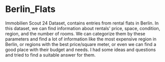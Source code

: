# Berlin_Flats
Immobilien Scout 24 Dataset, contains entries from rental flats in Berlin. 
In this dataset, we can find information about rentals' price, space, condition, region, and the number of rooms. 
We can categorize them by these parameters and find a lot of information like the most expensive region in Berlin, or regions with the best price/square meter, or even we can find a good place with their budget and needs. 
I had some ideas and questions and tried to find a suitable answer for them.
